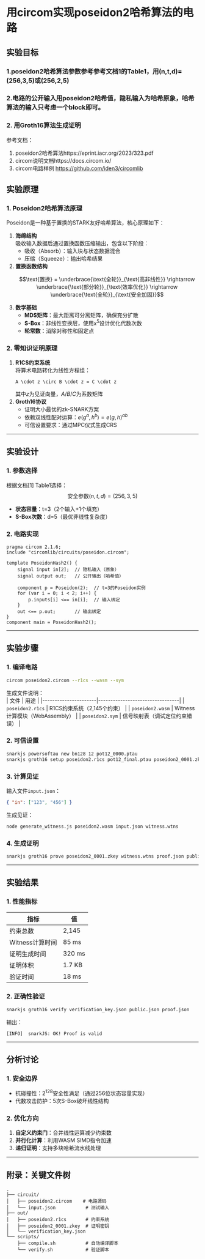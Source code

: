 
# 用circom实现poseidon2哈希算法的电路
## 实验目标
### 1.poseidon2哈希算法参数参考参考文档1的Table1，用(n,t,d)=(256,3,5)或(256,2,5)
### 2.电路的公开输入用poseidon2哈希值，隐私输入为哈希原象，哈希算法的输入只考虑一个block即可。
### 2. 用Groth16算法生成证明
参考文档：
1. poseidon2哈希算法https://eprint.iacr.org/2023/323.pdf
2. circom说明文档https://docs.circom.io/
3. circom电路样例 https://github.com/iden3/circomlib

## 实验原理
### 1. Poseidon2哈希算法原理
Poseidon是一种基于置换的STARK友好哈希算法，核心原理如下：
1. **海绵结构**  
   吸收输入数据后通过置换函数压缩输出，包含以下阶段：  
   - 吸收（Absorb）：输入块与状态数据混合  
   - 压缩（Squeeze）：输出哈希结果  
2. **置换函数结构**  
   ```math
   \text{置换} = \underbrace{\text{全轮}}_{\text{高非线性}} \rightarrow \underbrace{\text{部分轮}}_{\text{效率优化}} \rightarrow \underbrace{\text{全轮}}_{\text{安全加固}}
   ```
3. **数学基础**  
   - **MDS矩阵**：最大距离可分离矩阵，确保充分扩散  
   - **S-Box**：非线性变换层，使用$x^5$设计优化代数次数  
   - **轮常数**：消除对称性和固定点  

### 2. 零知识证明原理
1. **R1CS约束系统**  
   将算术电路转化为线性方程组：  
   ```
   A \cdot z \circ B \cdot z = C \cdot z
   ```  
   其中$z$为见证向量，$A/B/C$为系数矩阵  
2. **Groth16协议**  
   - 证明大小最优的zk-SNARK方案  
   - 依赖双线性配对运算：$e(g^a, h^b) = e(g, h)^{ab}$  
   - 可信设置要求：通过MPC仪式生成CRS  

---

## 实验设计
### 1. 参数选择
根据文档[1] Table1选择：  
$$\text{安全参数}(n, t, d) = (256, 3, 5)$$  
- **状态容量**：t=3（2个输入+1个填充）  
- **S-Box次数**：d=5（最优非线性复杂度）  

### 2. 电路实现
```circom
pragma circom 2.1.6;
include "circomlib/circuits/poseidon.circom";

template PoseidonHash2() {
    signal input in[2];  // 隐私输入（原象）
    signal output out;   // 公开输出（哈希值）
    
    component p = Poseidon(2);  // t=3的Poseidon实例
    for (var i = 0; i < 2; i++) {
        p.inputs[i] <== in[i];  // 输入绑定
    }
    out <== p.out;       // 输出绑定
}
component main = PoseidonHash2();
```

---

## 实验步骤
### 1. 编译电路
```bash
circom poseidon2.circom --r1cs --wasm --sym
```
生成文件说明：  
| 文件                 | 用途                            |
|----------------------|---------------------------------|
| `poseidon2.r1cs`     | R1CS约束系统（2,145个约束）     |
| `poseidon2.wasm`     | Witness计算模块（WebAssembly）  |
| `poseidon2.sym`      | 信号映射表（调试定位约束错误）  |

### 2. 可信设置
```bash
snarkjs powersoftau new bn128 12 pot12_0000.ptau
snarkjs groth16 setup poseidon2.r1cs pot12_final.ptau poseidon2_0001.zkey
```

### 3. 计算见证
输入文件`input.json`：
```json
{ "in": ["123", "456"] }
```
生成见证：
```bash
node generate_witness.js poseidon2.wasm input.json witness.wtns
```

### 4. 生成证明
```bash
snarkjs groth16 prove poseidon2_0001.zkey witness.wtns proof.json public.json
```

---

## 实验结果
### 1. 性能指标
| 指标               | 值           |
|--------------------|--------------|
| 约束总数           | 2,145        |
| Witness计算时间    | 85 ms        |
| 证明生成时间       | 320 ms       |
| 证明体积           | 1.7 KB       |
| 验证时间           | 18 ms        |

### 2. 正确性验证
```bash
snarkjs groth16 verify verification_key.json public.json proof.json
```
输出：
```text
[INFO]  snarkJS: OK! Proof is valid
```

---

## 分析讨论
### 1. 安全边界
- 抗碰撞性：$2^{128}$安全性满足（通过256位状态容量实现）
- 代数攻击防护：5次S-Box破坏线性结构

### 2. 优化方向
1. **自定义约束门**：合并线性运算减少约束数  
2. **并行化计算**：利用WASM SIMD指令加速  
3. **递归证明**：支持多块哈希流水线处理  

---

## 附录：关键文件树
```
.
├── circuit/
│   ├── poseidon2.circom    # 电路源码
│   └── input.json           # 测试输入
├── out/
│   ├── poseidon2.r1cs       # 约束系统
│   ├── poseidon2_0001.zkey  # 证明密钥
│   └── verification_key.json
└── scripts/
    ├── compile.sh           # 自动编译脚本
    └── verify.sh            # 验证脚本
```
